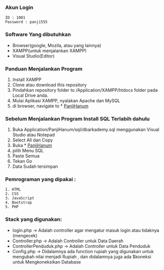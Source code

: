 ### Akun Login
 
    ID : 1001
    Password : panji555
  
### Software Yang dibutuhkan
  * Browser(google, Mozila, atau yang lainnya)
  * XAMPP(untuk menjalankan XAMPP)
  * Visual Studio(Editor)

### Panduan Menjalankan Program
  1. Install XAMPP
  2. Clone atau download this repository
  3. Pindahkan repository folder to /Application/XAMPP/htdocs folder pada Local Drive anda.
  4. Mulai Aplikasi XAMPP, nyalakan Apache dan MySQL
  5. di browser, navigate to  * [PanjiHanum](https://localhost:8888/PanjiHanum)


  
### Sebelum Menjalankan Program Install SQL Terlabih dahulu
   1. Buka Application/PanjiHanum/sql/dbarkademy.sql menggunakan Visual Studio atau Notepad
   2. Select All dan Copy 
   3. Buka * [PanjiHanum](https://localhost:8888/PanjiHanum)
   4. pilih Menu SQL
   5. Paste Semua
   6. Tekan Go
   7. Data Sudah tersimpan
  
### Pemrograman  yang dipakai :
    1. HTML
    2. CSS
    3. JavaScript
    4. Bootstrap
    5. PHP
 
### Stack yang digunakan:
   * login.php -> Adalah controller agar mengatur masuk login atau tidaknya (mengecek)
   * Controller.php -> Adalah Controller untuk Data Daerah
   * ControllerPenduduk.php -> Adalah Controller untuk Data Penduduk
   * Config.php -> Didalamnya ada function rupiah yang digunakan untuk mengubah nilai menjadi Rupiah , dan didalamnya juga ada $koneksi untuk Mengkoneksikan Database
